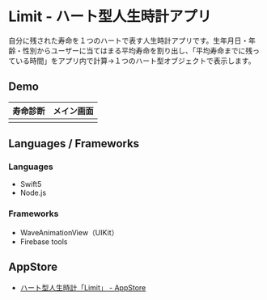 # Limit - ハート型人生時計アプリ
自分に残された寿命を１つのハートで表す人生時計アプリです。生年月日・年齢・性別からユーザーに当てはまる平均寿命を割り出し、「平均寿命までに残っている時間」をアプリ内で計算→１つのハート型オブジェクトで表示します。

## Demo
| 寿命診断 | メイン画面 |
|:----------:|:-------------:|
|                |                    |

## Languages / Frameworks

### Languages
- Swift5
- Node.js
### Frameworks
- WaveAnimationView（UIKit）
- Firebase tools

## AppStore

- [ハート型人生時計「Limit」 - AppStore](https://apps.apple.com/jp/app/limit/id1441079872)
